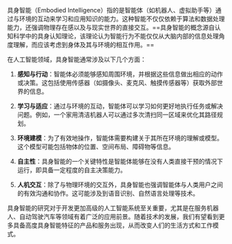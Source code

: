 具身智能（Embodied Intelligence）指的是智能体（如机器人、虚拟助手等）通过与环境的互动来学习和应用知识的能力。这种智能不仅仅依赖于算法和数据处理能力，还强调物理存在感以及与现实世界的直接交互。==具身智能的概念源自认知科学中的具身认知理论，该理论认为智能行为不能仅仅从大脑内部的信息处理角度理解，而应该考虑到身体及其与环境的相互作用。==

在人工智能领域，具身智能通常涉及以下几个方面：

1. **感知与行动**：智能体必须能够感知周围环境，并根据这些信息做出相应的动作或决策。这包括使用传感器（如摄像头、麦克风、触摸传感器等）获取外部世界的信息。

2. **学习与适应**：通过与环境的互动，智能体可以学习如何更好地执行任务或解决问题。例如，一个家用清洁机器人可以通过多次清扫同一区域来优化其路径规划。

3. **环境建模**：为了有效地操作，智能体需要构建关于其所在环境的理解或模型。这个模型可能包括物体的位置、空间布局、障碍物等信息。

4. **自主性**：具身智能的一个关键特性是智能体能够在没有人类直接干预的情况下运行，即具备一定程度的自主决策能力。

5. **人机交互**：除了与物理环境的交互外，具身智能也强调智能体与人类用户之间的有效沟通和协作。这可能涉及到语音识别、自然语言处理等技术。

具身智能的研究对于开发更加高级的人工智能系统至关重要，尤其是在服务机器人、自动驾驶汽车等领域有着广泛的应用前景。随着技术的发展，我们有望看到更多具备高度具身智能特征的产品和服务出现，从而改变人们的生活方式和工作模式。